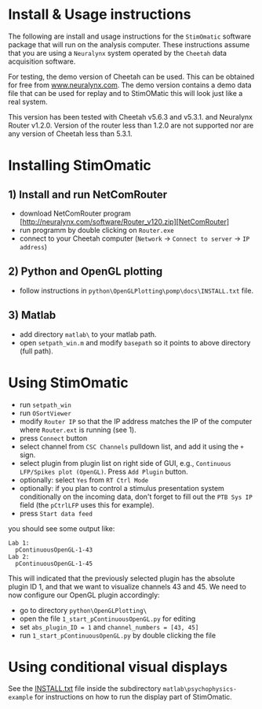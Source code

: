 Install & Usage instructions
============================

The following are install and usage instructions for the `StimOmatic` software package that will run on the analysis computer. These instructions assume that you are using a `Neuralynx` system operated by the `Cheetah` data acquisition software.

For testing, the demo version of Cheetah can be used. This can be obtained for free from www.neuralynx.com. The demo version contains a demo data file that can be used for replay and to StimOMatic this
will look just like a real system.

This version has been tested with Cheetah v5.6.3 and v5.3.1. and Neuralynx Router v1.2.0. Version of the router less than 1.2.0 are not supported nor are any version of Cheetah less than 5.3.1.

Installing StimOmatic
=====================
## 1) Install and run NetComRouter 

- download NetComRouter program [http://neuralynx.com/software/Router_v120.zip][NetComRouter] 
- run programm by double clicking on `Router.exe`
- connect to your Cheetah computer (`Network` -> `Connect to server` -> `IP address`)

## 2) Python and OpenGL plotting

- follow instructions in `python\OpenGLPlotting\pomp\docs\INSTALL.txt` file.

## 3) Matlab

- add directory  `matlab\` to your matlab path.
- open `setpath_win.m` and modify `basepath` so it points to above directory (full path).


Using StimOmatic
================
 
- run `setpath_win`
- run `OSortViewer`
- modify `Router IP` so that the IP address matches the IP of the computer where `Router.ext` is running (see 1).
- press `Connect` button
- select channel from `CSC Channels` pulldown list, and add it using the `+` sign. 
- select plugin from plugin list on right side of GUI, e.g., `Continuous LFP/Spikes plot (OpenGL)`. Press `Add Plugin` button.
- optionally: select `Yes` from `RT Ctrl Mode`
- optionally: if you plan to control a stimulus presentation system conditionally on the incoming data,
  don't forget to fill out the `PTB Sys IP` field (the `pCtrlLFP` uses this for example).
- press `Start data feed` 

you should see some output like:

    Lab 1: 
      pContinuousOpenGL-1-43
    Lab 2: 
      pContinuousOpenGL-1-45
  
This will indicated that the previously selected plugin has the absolute plugin ID 1, and that we want to visualize channels 43 and 45. We need to now configure our OpenGL plugin accordingly: 

- go to directory `python\OpenGLPlotting\`
- open the file `1_start_pContinuousOpenGL.py` for editing
- set `abs_plugin_ID = 1` and `channel_numbers = [43, 45]`
- run `1_start_pContinuousOpenGL.py` by double clicking the file


Using conditional visual displays
=================================

See the [INSTALL.txt][INSTALL-psychophysics-example] file inside the subdirectory `matlab\psychophysics-example` for instructions on how to run the display part of StimOmatic.


[NetComRouter]: http://neuralynx.com/software/Router_v120.zip
[INSTALL-psychophysics-example]: https://github.com/StimOmatic/StimOmatic/blob/master/matlab/psychophysics-example/INSTALL.txt


